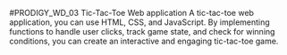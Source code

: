 #PRODIGY_WD_03
Tic-Tac-Toe Web application
A tic-tac-toe web application, you can use HTML, CSS, and JavaScript. By implementing functions to handle user clicks, track game state, and check for winning conditions, you can create an interactive and engaging tic-tac-toe game. 
